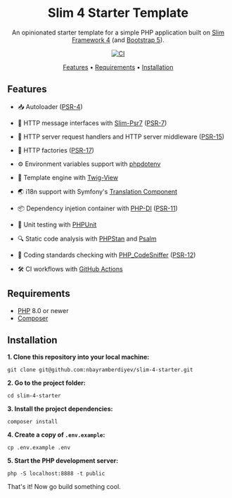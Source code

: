 <h1 align="center">Slim 4 Starter Template</h1>

<p align="center">An opinionated starter template for a simple PHP application built on <a href="https://www.slimframework.com" target="_blank">Slim Framework 4</a> (and <a href="https://getbootstrap.com" target="_blank">Bootstrap 5</a>).</p>

<div align="center">
  <a href="https://github.com/nbayramberdiyev/slim-4-starter/actions/workflows/continuous-integration.yml/badge.svg" target="_blank">
    <img src="https://github.com/nbayramberdiyev/slim-4-starter/actions/workflows/continuous-integration.yml/badge.svg" alt="CI" />
  </a>
</div>

<p align="center">
  <a href="#features">Features</a> •
  <a href="#requirements">Requirements</a> •
  <a href="#installation">Installation</a>
</p>

## Features

- 📥 Autoloader ([PSR-4](https://github.com/php-fig/fig-standards/blob/master/accepted/PSR-4-autoloader.md))

- 📨 HTTP message interfaces with [Slim-Psr7](https://github.com/slimphp/Slim-Psr7) ([PSR-7](https://github.com/php-fig/fig-standards/blob/master/accepted/PSR-7-http-message.md))

- 🎯 HTTP server request handlers and HTTP server middleware ([PSR-15](https://github.com/php-fig/fig-standards/blob/master/accepted/PSR-15-request-handlers.md))

- 🔌 HTTP factories ([PSR-17](https://github.com/php-fig/fig-standards/blob/master/accepted/PSR-17-http-factory.md))

- ⚙️ Environment variables support with [phpdotenv](https://github.com/vlucas/phpdotenv)

- 🌾 Template engine with [Twig-View](https://github.com/slimphp/Twig-View)

- 🌏 i18n support with Symfony's [Translation Component](https://github.com/symfony/translation)

- 📦 Dependency injetion container with [PHP-DI](https://github.com/php-di/php-di) ([PSR-11](https://github.com/php-fig/fig-standards/blob/master/accepted/PSR-11-container.md))

- 🧪 Unit testing with [PHPUnit](https://github.com/sebastianbergmann/phpunit)

- 🔍 Static code analysis with [PHPStan](https://github.com/phpstan/phpstan) and [Psalm](https://github.com/vimeo/psalm)

- 🔭 Coding standards checking with [PHP_CodeSniffer](https://github.com/squizlabs/PHP_CodeSniffer) ([PSR-12](https://github.com/php-fig/fig-standards/blob/master/accepted/PSR-12-extended-coding-style-guide.md))

- 🛠 CI workflows with [GitHub Actions](https://docs.github.com/en/actions)

## Requirements

- [PHP](https://www.php.net) 8.0 or newer
- [Composer](https://getcomposer.org)

## Installation

**1. Clone this repository into your local machine:**

```shell
git clone git@github.com:nbayramberdiyev/slim-4-starter.git
```

**2. Go to the project folder:**

```shell
cd slim-4-starter
```

**3. Install the project dependencies:**

```shell
composer install
```

**4. Create a copy of `.env.example`:**

```shell
cp .env.example .env
```

**5. Start the PHP development server:**

```shell
php -S localhost:8888 -t public
```

That's it! Now go build something cool.
